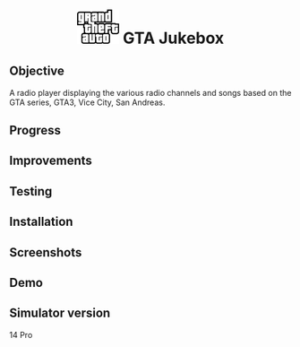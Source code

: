 <h1 align="center">
<img src="Documentation/GTA.png" width="15%" height="15%">
GTA Jukebox

</h1>

## Objective
A radio player displaying the various radio channels and songs based on the GTA series, GTA3, Vice City, San Andreas.

## Progress 

## Improvements

## Testing

## Installation

## Screenshots

## Demo

## Simulator version
14 Pro
